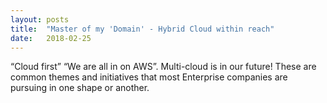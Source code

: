 ```yaml
---
layout: posts
title:  "Master of my 'Domain' - Hybrid Cloud within reach"
date:   2018-02-25
---
```


“Cloud first”  “We are all in on AWS”. Multi-cloud is in our future!  These are common themes and initiatives that most Enterprise companies are pursuing in one shape or another. 


